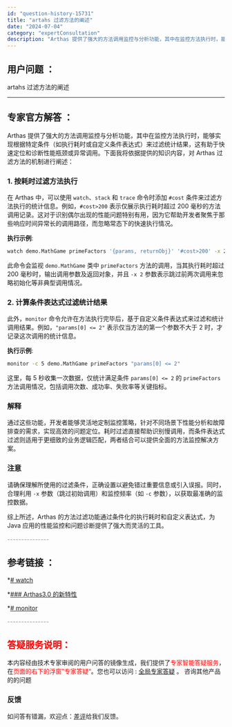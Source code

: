 ```yaml
---
id: "question-history-15731"
title: "artahs 过滤方法的阐述"
date: "2024-07-04"
category: "expertConsultation"
description: "Arthas 提供了强大的方法调用监控与分析功能，其中在监控方法执行时，能够实现根据特定条件（如执行耗时或自定义条件表达式）来过滤统计结果，这有助于快速定位和诊断性能瓶颈或异常调用。下面我将依据提供的知识内容，对 Arthas 过滤方法的机制进行阐述：### 1. 按耗时过滤方法执行在 Arthas"
---
```


## 用户问题 ： 
 artahs 过滤方法的阐述  

---------------
## 专家官方解答 ：

Arthas 提供了强大的方法调用监控与分析功能，其中在监控方法执行时，能够实现根据特定条件（如执行耗时或自定义条件表达式）来过滤统计结果，这有助于快速定位和诊断性能瓶颈或异常调用。下面我将依据提供的知识内容，对 Arthas 过滤方法的机制进行阐述：

### 1. 按耗时过滤方法执行

在 Arthas 中，可以使用 `watch`、`stack` 和 `trace` 命令时添加 `#cost` 条件来过滤方法执行的统计信息。例如，`#cost>200` 表示仅展示执行耗时超过 200 毫秒的方法调用记录。这对于识别偶尔出现的性能问题特别有用，因为它帮助开发者聚焦于那些响应时间异常长的调用路径，而忽略常态下的快速执行情况。

**执行示例**:
```bash
watch demo.MathGame primeFactors '{params, returnObj}' '#cost>200' -x 2
```
此命令会监视 `demo.MathGame` 类中 `primeFactors` 方法的调用，当其执行耗时超过 200 毫秒时，输出调用参数及返回对象，并且 `-x 2` 参数表示跳过前两次调用来忽略初始化等非典型调用情况。

### 2. 计算条件表达式过滤统计结果

此外，`monitor` 命令允许在方法执行完毕后，基于自定义条件表达式来过滤和统计调用结果。例如，`"params[0] <= 2"` 表示仅当方法的第一个参数不大于 2 时，才记录这次调用的统计信息。

**执行示例**:
```bash
monitor -c 5 demo.MathGame primeFactors "params[0] <= 2"
```
这里，每 5 秒收集一次数据，仅统计满足条件 `params[0] <= 2` 的 `primeFactors` 方法调用情况，包括调用次数、成功率、失败率等关键指标。

### 解释

通过这些功能，开发者能够灵活地定制监控策略，针对不同场景下性能分析和故障排查的需求，实现高效的问题定位。耗时过滤直接帮助识别慢调用，而条件表达式过滤则适用于更细致的业务逻辑匹配，两者结合可以提供全面的方法监控解决方案。

### 注意

请确保理解所使用的过滤条件，正确设置以避免错过重要信息或引入误报。同时，合理利用 `-x` 参数（跳过初始调用）和监控频率（如 `-c` 参数），以获取最准确的监控数据。

综上所述，Arthas 的方法过滤功能通过条件化的执行耗时和自定义表达式，为 Java 应用的性能监控和问题诊断提供了强大而灵活的工具。


<font color="#949494">---------------</font> 


## 参考链接 ：

*[# watch](https://github.com/alibaba/arthas/tree/master/site/docs/doc/watch.md)
 
 *[### Arthas3.0 的新特性](https://github.com/alibaba/arthas/tree/master/site/docs/doc/arthas3.md)
 
 *[# monitor](https://github.com/alibaba/arthas/tree/master/site/docs/doc/monitor.md)


 <font color="#949494">---------------</font> 
 


## <font color="#FF0000">答疑服务说明：</font> 

本内容经由技术专家审阅的用户问答的镜像生成，我们提供了<font color="#FF0000">专家智能答疑服务</font>，在<font color="#FF0000">页面的右下的浮窗”专家答疑“</font>。您也可以访问 : [全局专家答疑](https://answer.opensource.alibaba.com/docs/intro) 。 咨询其他产品的的问题

### 反馈
如问答有错漏，欢迎点：[差评](https://ai.nacos.io/user/feedbackByEnhancerGradePOJOID?enhancerGradePOJOId=16091)给我们反馈。
